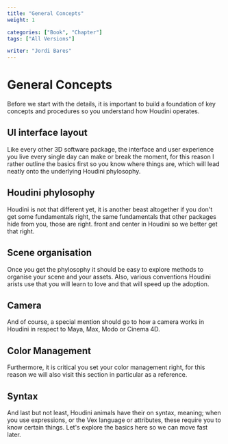 ```yaml
---
title: "General Concepts"
weight: 1

categories: ["Book", "Chapter"]
tags: ["All Versions"]

writer: "Jordi Bares"
---
```

# General Concepts

Before we start with the details, it is important to build a foundation of key concepts and procedures so you understand how Houdini operates.

## UI interface layout

Like every other 3D software package, the interface and user experience you live every single day can make or break the moment, for this reason I rather outline the basics first so you know where things are, which will lead neatly onto the underlying Houdini phylosophy.


## Houdini phylosophy

Houdini is not that different yet, it is another beast altogether if you don't get some fundamentals right, the same fundamentals that other packages hide from you, those are right. front and center in Houdini so we better get that right.


## Scene organisation

Once you get the phylosophy it should be easy to explore methods to organise your scene and your assets. Also, various conventions Houdini arists use that you will learn to love and that will speed up the adoption.


## Camera

And of course, a special mention should go to how a camera works in Houdini in respect to Maya, Max, Modo or Cinema 4D.


## Color Management

Furthermore, it is critical you set your color management right, for this reason we will also visit this section in particular as a reference.


## Syntax

And last but not least, Houdini animals have their on syntax, meaning; when you use expressions, or the Vex language or attributes, these require you to know certain things. Let's explore the basics here so we can move fast later.



